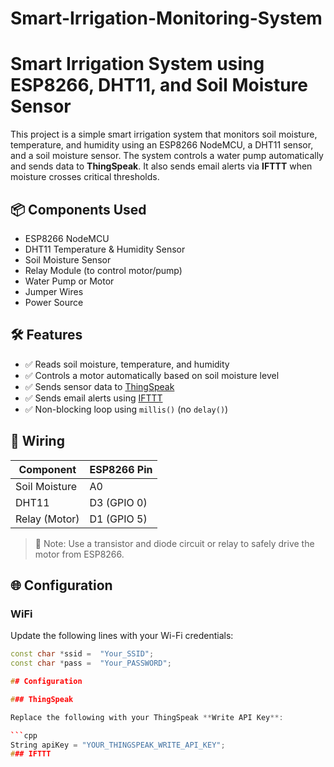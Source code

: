 # Smart-Irrigation-Monitoring-System
# Smart Irrigation System using ESP8266, DHT11, and Soil Moisture Sensor

This project is a simple smart irrigation system that monitors soil moisture, temperature, and humidity using an ESP8266 NodeMCU, a DHT11 sensor, and a soil moisture sensor. The system controls a water pump automatically and sends data to **ThingSpeak**. It also sends email alerts via **IFTTT** when moisture crosses critical thresholds.

## 📦 Components Used

- ESP8266 NodeMCU
- DHT11 Temperature & Humidity Sensor
- Soil Moisture Sensor
- Relay Module (to control motor/pump)
- Water Pump or Motor
- Jumper Wires
- Power Source

## 🛠️ Features

- ✅ Reads soil moisture, temperature, and humidity
- ✅ Controls a motor automatically based on soil moisture level
- ✅ Sends sensor data to [ThingSpeak](https://thingspeak.com/)
- ✅ Sends email alerts using [IFTTT](https://ifttt.com/)
- ✅ Non-blocking loop using `millis()` (no `delay()`)

## 🔌 Wiring

| Component        | ESP8266 Pin |
|------------------|-------------|
| Soil Moisture    | A0          |
| DHT11            | D3 (GPIO 0) |
| Relay (Motor)    | D1 (GPIO 5) |

> 📌 Note: Use a transistor and diode circuit or relay to safely drive the motor from ESP8266.

## 🌐 Configuration

### WiFi

Update the following lines with your Wi-Fi credentials:
```cpp
const char *ssid =  "Your_SSID";
const char *pass =  "Your_PASSWORD";

## Configuration

### ThingSpeak

Replace the following with your ThingSpeak **Write API Key**:

```cpp
String apiKey = "YOUR_THINGSPEAK_WRITE_API_KEY";
### IFTTT
